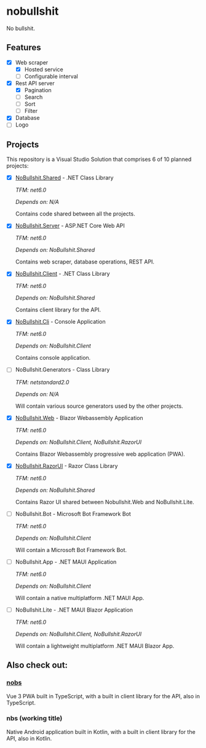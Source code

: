 # nobullshit
No bullshit.

## Features

- [x] Web scraper
    - [x] Hosted service
    - [ ] Configurable interval
- [x] Rest API server
    - [x] Pagination
    - [ ] Search
    - [ ] Sort
    - [ ] Filter
- [x] Database
- [ ] Logo

## Projects

This repository is a Visual Studio Solution that comprises 6 of 10 planned projects:

- [x] [NoBullshit.Shared](tree/main/src/NoBullshit.Shared) - .NET Class Library
    
    *TFM: net6.0*
    
    *Depends on: N/A*
    
    Contains code shared between all the projects.

- [x] [NoBullshit.Server](tree/main/src/NoBullshit.Server) - ASP.NET Core Web API
    
    *TFM: net6.0*

    *Depends on: NoBullshit.Shared*
    
    Contains web scraper, database operations, REST API.

- [x] [NoBullshit.Client](tree/main/src/NoBullshit.Client) - .NET Class Library

    *TFM: net6.0*

    *Depends on: NoBullshit.Shared*
    
    Contains client library for the API.

- [x] [NoBullshit.Cli](tree/main/src/NoBullshit.Cli) - Console Application
    
    *TFM: net6.0*

    *Depends on: NoBullshit.Client*
    
    Contains console application.
    
- [ ] NoBullshit.Generators - Class Library

    *TFM: netstandard2.0*
    
    *Depends on: N/A*
    
    Will contain various source generators used by the other projects.

- [x] [NoBullshit.Web](tree/main/src/NoBullshit.Web) - Blazor Webassembly Application
    
    *TFM: net6.0*

    *Depends on: NoBullshit.Client, NoBullshit.RazorUI*
    
    Contains Blazor Webassembly progressive web application (PWA).

- [x] [NoBullshit.RazorUI](tree/main/src/NoBullshit.RazorUI) - Razor Class Library
    
    *TFM: net6.0*

    *Depends on: NoBullshit.Shared*
    
    Contains Razor UI shared between Nobullshit.Web and NoBullshit.Lite.
    
- [ ] NoBullshit.Bot - Microsoft Bot Framework Bot
    
    *TFM: net6.0*

    *Depends on: NoBullshit.Client*
    
    Will contain a Microsoft Bot Framework Bot.

- [ ] NoBullshit.App - .NET MAUI Application
    
    *TFM: net6.0*

    *Depends on: NoBullshit.Client*
    
    Will contain a native multiplatform .NET MAUI App.

- [ ] NoBullshit.Lite - .NET MAUI Blazor Application
    
    *TFM: net6.0*

    *Depends on: NoBullshit.Client, NoBullshit.RazorUI*
    
    Will contain a lightweight multiplatform .NET MAUI Blazor App.
    
## Also check out:

### [nobs](https://github.com/sixpeteunder/nobs)

Vue 3 PWA built in TypeScript, with a built in client library for the API, also in TypeScript.

### nbs (working title)

Native Android application built in Kotlin, with a built in client library for the API, also in Kotlin.
